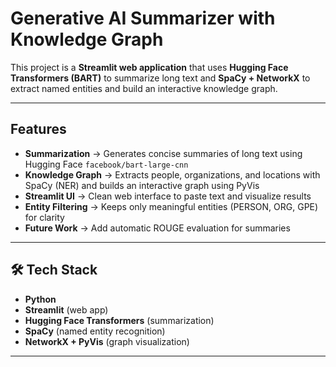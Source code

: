 #  Generative AI Summarizer with Knowledge Graph

This project is a **Streamlit web application** that uses **Hugging Face Transformers (BART)** to summarize long text and **SpaCy + NetworkX** to extract named entities and build an interactive knowledge graph.

---

##  Features
-  **Summarization** → Generates concise summaries of long text using Hugging Face `facebook/bart-large-cnn`  
-  **Knowledge Graph** → Extracts people, organizations, and locations with SpaCy (NER) and builds an interactive graph using PyVis  
-  **Streamlit UI** → Clean web interface to paste text and visualize results  
-  **Entity Filtering** → Keeps only meaningful entities (PERSON, ORG, GPE) for clarity  
-  **Future Work** → Add automatic ROUGE evaluation for summaries  

---

## 🛠️ Tech Stack
- **Python**  
- **Streamlit** (web app)  
- **Hugging Face Transformers** (summarization)  
- **SpaCy** (named entity recognition)  
- **NetworkX + PyVis** (graph visualization)  

---

